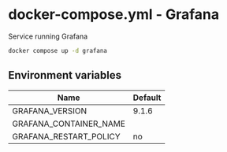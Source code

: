 # docker-compose.yml - Grafana

Service running Grafana

```bash
docker compose up -d grafana
```

## Environment variables

| **Name**               | **Default** |
| ---------------------- | ----------- |
| GRAFANA_VERSION        | 9.1.6       |
| GRAFANA_CONTAINER_NAME |             |
| GRAFANA_RESTART_POLICY | no          |
